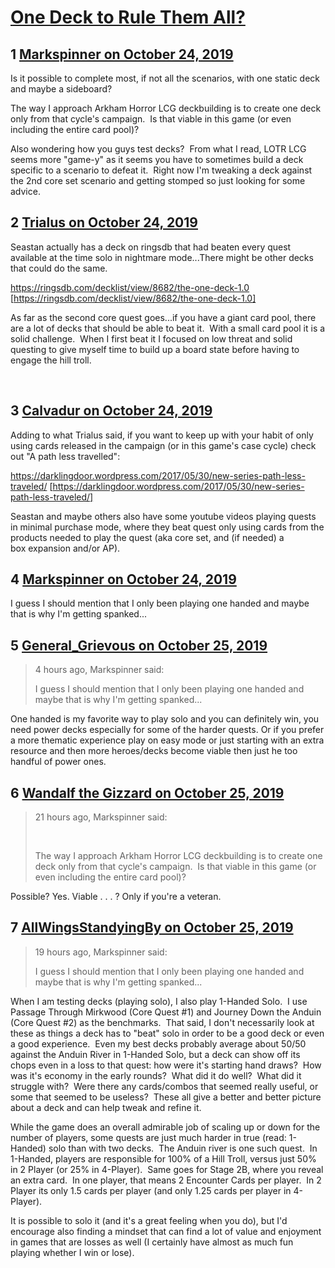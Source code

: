 # [One Deck to Rule Them All?](https://community.fantasyflightgames.com/topic/301497-one-deck-to-rule-them-all/)

## 1 [Markspinner on October 24, 2019](https://community.fantasyflightgames.com/topic/301497-one-deck-to-rule-them-all/?do=findComment&comment=3813715)

Is it possible to complete most, if not all the scenarios, with one static deck and maybe a sideboard?  

The way I approach Arkham Horror LCG deckbuilding is to create one deck only from that cycle's campaign.  Is that viable in this game (or even including the entire card pool)?   

Also wondering how you guys test decks?  From what I read, LOTR LCG seems more "game-y" as it seems you have to sometimes build a deck specific to a scenario to defeat it.  Right now I'm tweaking a deck against the 2nd core set scenario and getting stomped so just looking for some advice.

## 2 [Trialus on October 24, 2019](https://community.fantasyflightgames.com/topic/301497-one-deck-to-rule-them-all/?do=findComment&comment=3813830)

Seastan actually has a deck on ringsdb that had beaten every quest available at the time solo in nightmare mode...There might be other decks that could do the same.

https://ringsdb.com/decklist/view/8682/the-one-deck-1.0 [https://ringsdb.com/decklist/view/8682/the-one-deck-1.0]

As far as the second core quest goes...if you have a giant card pool, there are a lot of decks that should be able to beat it.  With a small card pool it is a solid challenge.  When I first beat it I focused on low threat and solid questing to give myself time to build up a board state before having to engage the hill troll.

 

## 3 [Calvadur on October 24, 2019](https://community.fantasyflightgames.com/topic/301497-one-deck-to-rule-them-all/?do=findComment&comment=3813852)

Adding to what Trialus said, if you want to keep up with your habit of only using cards released in the campaign (or in this game's case cycle) check out "A path less travelled":

https://darklingdoor.wordpress.com/2017/05/30/new-series-path-less-traveled/ [https://darklingdoor.wordpress.com/2017/05/30/new-series-path-less-traveled/]

Seastan and maybe others also have some youtube videos playing quests in minimal purchase mode, where they beat quest only using cards from the products needed to play the quest (aka core set, and (if needed) a box expansion and/or AP).

## 4 [Markspinner on October 24, 2019](https://community.fantasyflightgames.com/topic/301497-one-deck-to-rule-them-all/?do=findComment&comment=3813891)

I guess I should mention that I only been playing one handed and maybe that is why I'm getting spanked...

## 5 [General_Grievous on October 25, 2019](https://community.fantasyflightgames.com/topic/301497-one-deck-to-rule-them-all/?do=findComment&comment=3814215)

> 4 hours ago, Markspinner said:
> 
> I guess I should mention that I only been playing one handed and maybe that is why I'm getting spanked...

One handed is my favorite way to play solo and you can definitely win, you need power decks especially for some of the harder quests. Or if you prefer a more thematic experience play on easy mode or just starting with an extra resource and then more heroes/decks become viable then just he too handful of power ones. 

## 6 [Wandalf the Gizzard on October 25, 2019](https://community.fantasyflightgames.com/topic/301497-one-deck-to-rule-them-all/?do=findComment&comment=3814668)

> 21 hours ago, Markspinner said:
> 
>  
> 
> The way I approach Arkham Horror LCG deckbuilding is to create one deck only from that cycle's campaign.  Is that viable in this game (or even including the entire card pool)?

Possible? Yes. Viable . . . ? Only if you're a veteran.

## 7 [AllWingsStandyingBy on October 25, 2019](https://community.fantasyflightgames.com/topic/301497-one-deck-to-rule-them-all/?do=findComment&comment=3814690)

> 19 hours ago, Markspinner said:
> 
> I guess I should mention that I only been playing one handed and maybe that is why I'm getting spanked...


When I am testing decks (playing solo), I also play 1-Handed Solo.  I use Passage Through Mirkwood (Core Quest #1) and Journey Down the Anduin (Core Quest #2) as the benchmarks.  That said, I don't necessarily look at these as things a deck has to "beat" solo in order to be a good deck or even a good experience.  Even my best decks probably average about 50/50 against the Anduin River in 1-Handed Solo, but a deck can show off its chops even in a loss to that quest: how were it's starting hand draws?  How was it's economy in the early rounds?  What did it do well?  What did it struggle with?  Were there any cards/combos that seemed really useful, or some that seemed to be useless?  These all give a better and better picture about a deck and can help tweak and refine it.

While the game does an overall admirable job of scaling up or down for the number of players, some quests are just much harder in true (read: 1-Handed) solo than with two decks.  The Anduin river is one such quest.  In 1-Handed, players are responsible for 100% of a Hill Troll, versus just 50% in 2 Player (or 25% in 4-Player).  Same goes for Stage 2B, where you reveal an extra card.  In one player, that means 2 Encounter Cards per player.  In 2 Player its only 1.5 cards per player (and only 1.25 cards per player in 4-Player).

It is possible to solo it (and it's a great feeling when you do), but I'd encourage also finding a mindset that can find a lot of value and enjoyment in games that are losses as well (I certainly have almost as much fun playing whether I win or lose).

